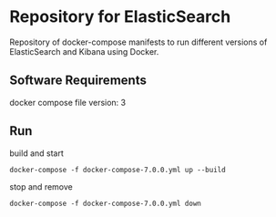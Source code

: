 # Repository for ElasticSearch

Repository of docker-compose manifests to run different versions of ElasticSearch and Kibana using Docker. 

## Software Requirements

docker compose file version: 3

## Run

build and start

```
docker-compose -f docker-compose-7.0.0.yml up --build
```

stop and remove

```
docker-compose -f docker-compose-7.0.0.yml down
```